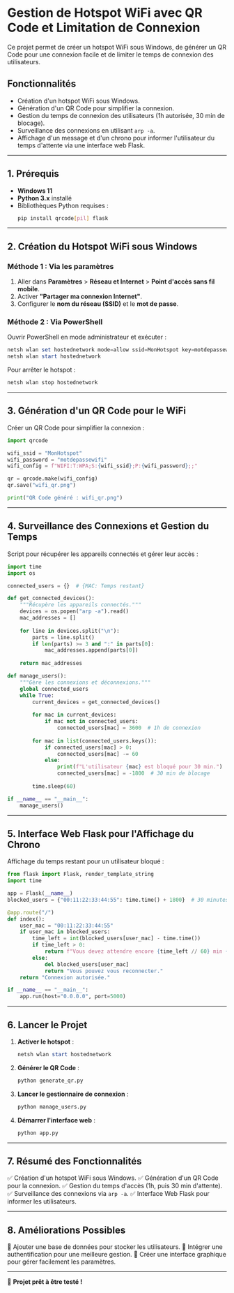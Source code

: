 # Gestion de Hotspot WiFi avec QR Code et Limitation de Connexion

Ce projet permet de créer un hotspot WiFi sous Windows, de générer un QR Code pour une connexion facile et de limiter le temps de connexion des utilisateurs.

## Fonctionnalités

- Création d'un hotspot WiFi sous Windows.
- Génération d'un QR Code pour simplifier la connexion.
- Gestion du temps de connexion des utilisateurs (1h autorisée, 30 min de blocage).
- Surveillance des connexions en utilisant `arp -a`.
- Affichage d'un message et d'un chrono pour informer l'utilisateur du temps d'attente via une interface web Flask.

---

## 1. Prérequis

- **Windows 11**
- **Python 3.x** installé
- Bibliothèques Python requises :
  ```bash
  pip install qrcode[pil] flask
  ```

---

## 2. Création du Hotspot WiFi sous Windows

### **Méthode 1 : Via les paramètres**

1. Aller dans **Paramètres** > **Réseau et Internet** > **Point d'accès sans fil mobile**.
2. Activer **"Partager ma connexion Internet"**.
3. Configurer le **nom du réseau (SSID)** et le **mot de passe**.

### **Méthode 2 : Via PowerShell**

Ouvrir PowerShell en mode administrateur et exécuter :

```powershell
netsh wlan set hostednetwork mode=allow ssid=MonHotspot key=motdepassewifi
netsh wlan start hostednetwork
```

Pour arrêter le hotspot :

```powershell
netsh wlan stop hostednetwork
```

---

## 3. Génération d'un QR Code pour le WiFi

Créer un QR Code pour simplifier la connexion :

```python
import qrcode

wifi_ssid = "MonHotspot"
wifi_password = "motdepassewifi"
wifi_config = f"WIFI:T:WPA;S:{wifi_ssid};P:{wifi_password};;"

qr = qrcode.make(wifi_config)
qr.save("wifi_qr.png")

print("QR Code généré : wifi_qr.png")
```

---

## 4. Surveillance des Connexions et Gestion du Temps

Script pour récupérer les appareils connectés et gérer leur accès :

```python
import time
import os

connected_users = {}  # {MAC: Temps restant}

def get_connected_devices():
    """Récupère les appareils connectés."""
    devices = os.popen("arp -a").read()
    mac_addresses = []
    
    for line in devices.split("\n"):
        parts = line.split()
        if len(parts) >= 3 and ":" in parts[0]:
            mac_addresses.append(parts[0])
    
    return mac_addresses

def manage_users():
    """Gère les connexions et déconnexions."""
    global connected_users
    while True:
        current_devices = get_connected_devices()
        
        for mac in current_devices:
            if mac not in connected_users:
                connected_users[mac] = 3600  # 1h de connexion
        
        for mac in list(connected_users.keys()):
            if connected_users[mac] > 0:
                connected_users[mac] -= 60
            else:
                print(f"L'utilisateur {mac} est bloqué pour 30 min.")
                connected_users[mac] = -1800  # 30 min de blocage
        
        time.sleep(60)

if __name__ == "__main__":
    manage_users()
```

---

## 5. Interface Web Flask pour l'Affichage du Chrono

Affichage du temps restant pour un utilisateur bloqué :

```python
from flask import Flask, render_template_string
import time

app = Flask(__name__)
blocked_users = {"00:11:22:33:44:55": time.time() + 1800}  # 30 minutes de blocage

@app.route("/")
def index():
    user_mac = "00:11:22:33:44:55"
    if user_mac in blocked_users:
        time_left = int(blocked_users[user_mac] - time.time())
        if time_left > 0:
            return f"Vous devez attendre encore {time_left // 60} min {time_left % 60} sec avant de vous reconnecter."
        else:
            del blocked_users[user_mac]
            return "Vous pouvez vous reconnecter."
    return "Connexion autorisée."

if __name__ == "__main__":
    app.run(host="0.0.0.0", port=5000)
```

---

## 6. Lancer le Projet

1. **Activer le hotspot** :
   ```powershell
   netsh wlan start hostednetwork
   ```
2. **Générer le QR Code** :
   ```bash
   python generate_qr.py
   ```
3. **Lancer le gestionnaire de connexion** :
   ```bash
   python manage_users.py
   ```
4. **Démarrer l'interface web** :
   ```bash
   python app.py
   ```

---

## 7. Résumé des Fonctionnalités

✅ Création d'un hotspot WiFi sous Windows.
✅ Génération d'un QR Code pour la connexion.
✅ Gestion du temps d'accès (1h, puis 30 min d'attente).
✅ Surveillance des connexions via `arp -a`.
✅ Interface Web Flask pour informer les utilisateurs.

---

## 8. Améliorations Possibles

🔹 Ajouter une base de données pour stocker les utilisateurs.
🔹 Intégrer une authentification pour une meilleure gestion.
🔹 Créer une interface graphique pour gérer facilement les paramètres.

---

🚀 **Projet prêt à être testé !**

